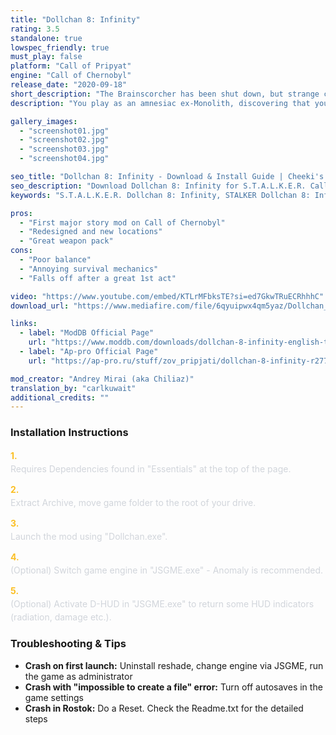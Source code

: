 ```yaml
---
title: "Dollchan 8: Infinity"
rating: 3.5
standalone: true
lowspec_friendly: true
must_play: false
platform: "Call of Pripyat"
engine: "Call of Chernobyl"
release_date: "2020-09-18"
short_description: "The Brainscorcher has been shut down, but strange cases of memory loss spread among Stalkers. Seems like the zone found another way to prevent the uncovering of its secrets. An intriguing plot, heavily expanded maps, and brutal difficulty."
description: "You play as an amnesiac ex-Monolith, discovering that your forgotten identity is deeply tied to the secrets of the Zone. Set just after the Brain Scorcher is shut down, Dollchan 8: Infinity reimagines the plot of Shadow of Chernobyl in an expanded world built on the Call of Chernobyl engine.<br> Exploration is the mod's strongest point, with brand new and reworked locations, dynamic A-Life, new mutants, and an expanded weapon pack. There's even a hidden questline for those who want to discover weirder, unconventionnal secrets.<br> But the mod is also notorious for its harsh balance, grindy progression, frustrating survival mechanics, and frequent crashes. It's an ambitious experiment, buggy and unpolished, but packed with atmosphere and ideas you won't find anywhere else."

gallery_images:
  - "screenshot01.jpg"
  - "screenshot02.jpg"
  - "screenshot03.jpg"
  - "screenshot04.jpg"

seo_title: "Dollchan 8: Infinity - Download & Install Guide | Cheeki's S.T.A.L.K.E.R. Mods Archive"
seo_description: "Download Dollchan 8: Infinity for S.T.A.L.K.E.R. Call of Pripyat. Complete installation guide, gameplay features, and detailed review on Cheeki's S.T.A.L.K.E.R. Mods Archive"
keywords: "S.T.A.L.K.E.R. Dollchan 8: Infinity, STALKER Dollchan 8: Infinity, S.T.A.L.K.E.R. story mods, STALKER story mods, Call of Chernobyl mods, STALKER Call of Chernobyl mods, Best STALKER Call of Chernobyl mods, best S.T.A.L.K.E.R. mods 2025, best STALKER mods 2025, immersive STALKER mod, best STALKER mod, Cheeki Breeki"

pros:
  - "First major story mod on Call of Chernobyl"
  - "Redesigned and new locations"
  - "Great weapon pack"
cons:
  - "Poor balance"
  - "Annoying survival mechanics"
  - "Falls off after a great 1st act"

video: "https://www.youtube.com/embed/KTLrMFbksTE?si=ed7GkwTRuECRhhhC"
download_url: "https://www.mediafire.com/file/6qyuipwx4qm5yaz/Dollchan_8_Infinity.7z/file"

links:    
  - label: "ModDB Official Page"
    url: "https://www.moddb.com/downloads/dollchan-8-infinity-english-translation"
  - label: "Ap-pro Official Page"
    url: "https://ap-pro.ru/stuff/zov_pripjati/dollchan-8-infinity-r277/"

mod_creator: "Andrey Mirai (aka Chiliaz)"
translation_by: "carlkuwait"
additional_credits: ""
---
```


### Installation Instructions

<div class="space-y-3 mt-4">
  <div class="flex items-start" style="gap: 0.75rem; margin-bottom: 0.75rem;">
    <span style="color: #fbbf24 !important; font-weight: bold; font-size: 0.875rem; flex-shrink: 0; line-height: 1.5; min-width: 1.2rem;">1.</span>
    <div style="flex: 1; line-height: 1.5;">
      <p style="margin: 0; color: #d1d5db;">Requires Dependencies found in "Essentials" at the top of the page.</p>
    </div>
  </div>

  <div class="flex items-start" style="gap: 0.75rem; margin-bottom: 0.75rem;">
    <span style="color: #fbbf24 !important; font-weight: bold; font-size: 0.875rem; flex-shrink: 0; line-height: 1.5; min-width: 1.2rem;">2.</span>
    <div style="flex: 1; line-height: 1.5;">
      <p style="margin: 0; color: #d1d5db;">Extract Archive, move game folder to the root of your drive.</p>
    </div>
  </div>

  <div class="flex items-start" style="gap: 0.75rem; margin-bottom: 0.75rem;">
    <span style="color: #fbbf24 !important; font-weight: bold; font-size: 0.875rem; flex-shrink: 0; line-height: 1.5; min-width: 1.2rem;">3.</span>
    <div style="flex: 1; line-height: 1.5;">
      <p style="margin: 0; color: #d1d5db;">Launch the mod using "Dollchan.exe".</p>
    </div>
  </div>

  <div class="flex items-start" style="gap: 0.75rem; margin-bottom: 0.75rem;">
    <span style="color: #fbbf24 !important; font-weight: bold; font-size: 0.875rem; flex-shrink: 0; line-height: 1.5; min-width: 1.2rem;">4.</span>
    <div style="flex: 1; line-height: 1.5;">
      <p style="margin: 0; color: #d1d5db;">(Optional) Switch game engine in "JSGME.exe" - Anomaly is recommended.</p>
    </div>
  </div>

  <div class="flex items-start" style="gap: 0.75rem; margin-bottom: 0;">
    <span style="color: #fbbf24 !important; font-weight: bold; font-size: 0.875rem; flex-shrink: 0; line-height: 1.5; min-width: 1.2rem;">5.</span>
    <div style="flex: 1; line-height: 1.5;">
      <p style="margin: 0; color: #d1d5db;">(Optional) Activate D-HUD in "JSGME.exe" to return some HUD indicators (radiation, damage etc.).</p>
    </div>
  </div>
</div>

### Troubleshooting & Tips

- **Crash on first launch:** Uninstall reshade, change engine via JSGME, run the game as administrator  
- **Crash with "impossible to create a file" error:** Turn off autosaves in the game settings
- **Crash in Rostok:** Do a Reset. Check the Readme.txt for the detailed steps
